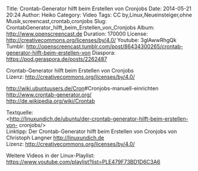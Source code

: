 Title: Crontab-Generator hilft beim Erstellen von Cronjobs
Date: 2014-05-21 20:24
Author: Heiko
Category: Video
Tags: CC by,Linux,Neueinsteiger,ohne Musik,screencast,crontab,cronjobs
Slug: CrontabGenerator_hilft_beim_Erstellen_von_Cronjobs
Album: http://www.openscreencast.de
Duration: 170000
License: http://creativecommons.org/licenses/by/4.0/
Youtube: 3glAwwRhgQk
Tumblr: http://openscreencast.tumblr.com/post/86434300265/crontab-generator-hilft-beim-erstellen-von
Diaspora: https://pod.geraspora.de/posts/2262487

Crontab-Generator hilft beim Erstellen von Cronjobs  
Lizenz: <http://creativecommons.org/licenses/by/4.0/>  
  
<http://wiki.ubuntuusers.de/Cron>#Cronjobs-manuell-einrichten  
<http://www.crontab-generator.org/>  
<http://de.wikipedia.org/wiki/Crontab>  
  
Textquelle:  
<http://linuxundich.de/ubuntu/der-crontab-generator-hilft-beim-erstellen-von-
cronjobs/>  
Linktipp: Der Crontab-Generator hilft beim Erstellen von Cronjobs von
Christoph Langner <http://linuxundich.de>  
Lizenz: <http://creativecommons.org/licenses/by/4.0/>  
  
Weitere Videos in der Linux-Playlist:  
<https://www.youtube.com/playlist?list=PLE479F73BD1D6C3A6>  
  

